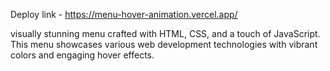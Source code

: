 Deploy link - https://menu-hover-animation.vercel.app/

visually stunning menu crafted with HTML, CSS, and a touch of JavaScript. This menu showcases various web development technologies with vibrant colors and engaging hover effects.
